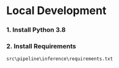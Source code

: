 
# Local Development

### 1. Install Python 3.8

### 2. Install Requirements
```
src\pipeline\inference\requirements.txt
```


